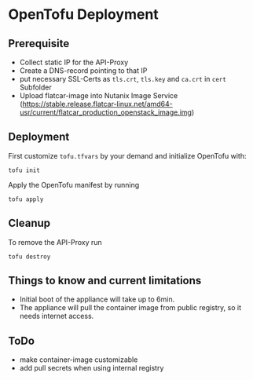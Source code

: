 # OpenTofu Deployment

## Prerequisite

- Collect static IP for the API-Proxy
- Create a DNS-record pointing to that IP
- put necessary SSL-Certs as `tls.crt`, `tls.key` and `ca.crt` in `cert` Subfolder
- Upload flatcar-image into Nutanix Image Service
  (https://stable.release.flatcar-linux.net/amd64-usr/current/flatcar_production_openstack_image.img)

## Deployment

First customize `tofu.tfvars` by your demand and initialize OpenTofu with:

```
tofu init
```

Apply the OpenTofu manifest by running

```
tofu apply
```

## Cleanup

To remove the API-Proxy run

```
tofu destroy
```

## Things to know and current limitations
- Initial boot of the appliance will take up to 6min.
- The appliance will pull the container image from public registry, so it needs internet access.

## ToDo
- make container-image customizable
- add pull secrets when using internal registry